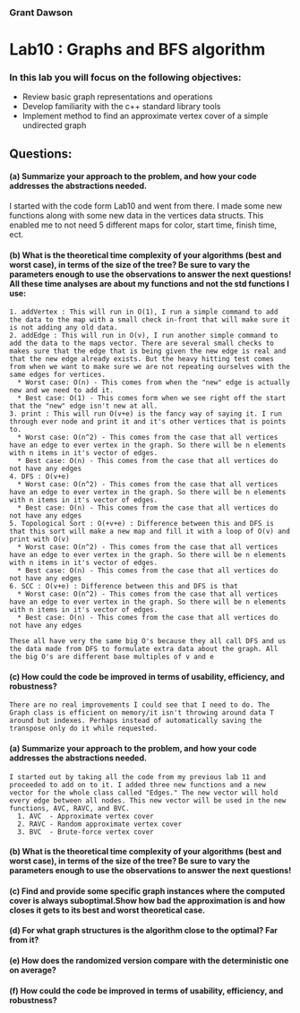 ### Grant Dawson

# Lab10 : Graphs and BFS algorithm

### In this lab you will focus on the following objectives:
*  Review basic graph representations and operations
*  Develop familiarity with the c++ standard library tools
*  Implement method to find an approximate vertex cover of a simple undirected graph
## Questions:

#### (a)  Summarize your approach to the problem, and how your code addresses the abstractions needed.
  I started with the code form Lab10 and went from there. I made some new functions along with some new data in the vertices data structs. This enabled me to not need 5 different maps for color, start time, finish time, ect.

#### (b)  What is the theoretical time complexity of your algorithms (best and worst case), in terms of the size of the tree?  Be sure to vary the parameters enough to use the observations to answer the next questions! All these time analyses are about my functions and not the std functions I use:
    1. addVertex : This will run in O(1), I run a simple command to add the data to the map with a small check in-front that will make sure it is not adding any old data.
    2. addEdge : This will run in O(v), I run another simple command to add the data to the maps vector. There are several small checks to makes sure that the edge that is being given the new edge is real and that the new edge already exists. But the heavy hitting test comes from when we want to make sure we are not repeating ourselves with the same edges for vertices.
      * Worst case: O(n) - This comes from when the "new" edge is actually new and we need to add it.
      * Best case: O(1) - This comes form when we see right off the start that the "new" edge isn't new at all.
    3. print : This will run O(v+e) is the fancy way of saying it. I run through ever node and print it and it's other vertices that is points to.
      * Worst case: O(n^2) - This comes from the case that all vertices have an edge to ever vertex in the graph. So there will be n elements with n items in it's vector of edges.
      * Best case: O(n) - This comes from the case that all vertices do not have any edges
    4. DFS : O(v+e)
      * Worst case: O(n^2) - This comes from the case that all vertices have an edge to ever vertex in the graph. So there will be n elements with n items in it's vector of edges.
      * Best case: O(n) - This comes from the case that all vertices do not have any edges
    5. Topological Sort : O(+v+e) : Difference between this and DFS is that this sort will make a new map and fill it with a loop of O(v) and print with O(v)
      * Worst case: O(n^2) - This comes from the case that all vertices have an edge to ever vertex in the graph. So there will be n elements with n items in it's vector of edges.
      * Best case: O(n) - This comes from the case that all vertices do not have any edges
    6. SCC : O(v+e) : Difference between this and DFS is that
      * Worst case: O(n^2) - This comes from the case that all vertices have an edge to ever vertex in the graph. So there will be n elements with n items in it's vector of edges.
      * Best case: O(n) - This comes from the case that all vertices do not have any edges

    These all have very the same big O's because they all call DFS and us the data made from DFS to formulate extra data about the graph. All the big O's are different base multiples of v and e

#### (c)  How could the code be improved in terms of usability, efficiency, and robustness?
    There are no real improvements I could see that I need to do. The Graph class is efficient on memory/it isn't throwing around data T around but indexes. Perhaps instead of automatically saving the transpose only do it while requested.


#### (a)  Summarize your approach to the problem, and how your code addresses the abstractions needed.
    I started out by taking all the code from my previous lab 11 and proceeded to add on to it. I added three new functions and a new vector for the whole class called "Edges." The new vector will hold every edge between all nodes. This new vector will be used in the new functions, AVC, RAVC, and BVC.
      1. AVC  - Approximate vertex cover
      2. RAVC - Random approximate vertex cover
      3. BVC  - Brute-force vertex cover
#### (b)  What is the theoretical time complexity of your algorithms (best and worst case), in terms of the size of the tree?  Be sure to vary the parameters enough to use the observations to answer the next questions!
    
#### (c)  Find and provide some specific graph instances where the computed cover is always suboptimal.Show how bad the approximation is and how closes it gets to its best and worst theoretical case.
#### (d)  For what graph structures is the algorithm close to the optimal?  Far from it?
#### (e)  How does the randomized version compare with the deterministic one on average?
#### (f)  How could the code be improved in terms of usability, efficiency, and robustness?
